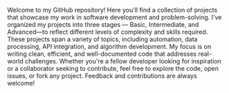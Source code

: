 Welcome to my GitHub repository! Here you'll find a collection of projects that showcase my work in software development and problem-solving. I've organized my projects into three stages — Basic, Intermediate, and Advanced—to reflect different levels of complexity and skills required. These projects span a variety of topics, including automation, data processing, API integration, and algorithm development. My focus is on writing clean, efficient, and well-documented code that addresses real-world challenges. Whether you're a fellow developer looking for inspiration or a collaborator seeking to contribute, feel free to explore the code, open issues, or fork any project. Feedback and contributions are always welcome!
